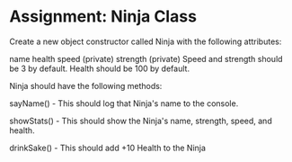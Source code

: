 # Assignment: Ninja Class
Create a new object constructor called Ninja with the following attributes:

name
health
speed (private)
strength (private)
Speed and strength should be 3 by default. Health should be 100 by default.

Ninja should have the following methods:

sayName() - This should log that Ninja's name to the console.

showStats() - This should show the Ninja's name, strength, speed, and health.

drinkSake() - This should add +10 Health to the Ninja
